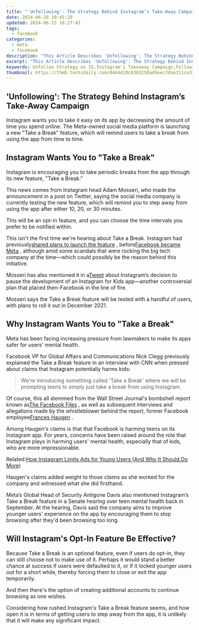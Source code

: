 ```yaml
---
title: "'Unfollowing': The Strategy Behind Instagram’s Take-Away Campaign"
date: 2024-06-20 10:45:29
updated: 2024-06-23 10:27:43
tags:
  - facebook
categories:
  - meta
  - facebook
description: "This Article Describes 'Unfollowing': The Strategy Behind Instagram’s Take-Away Campaign"
excerpt: "This Article Describes 'Unfollowing': The Strategy Behind Instagram’s Take-Away Campaign"
keywords: Unfollow Strategy on IG,Instagram's Takeaway Campaign,Following Vs. Unfollowing,Social Media Disconnect,Instagram User Behavior,Digital Detox with IG,Managing Social Connections
thumbnail: https://thmb.techidaily.com/0464d20c8383250ad5eec7dae311ce3366a21c1ceecc558739dbb36535dbfcf9.jpg
---
```


## 'Unfollowing': The Strategy Behind Instagram’s Take-Away Campaign

 Instagram wants you to take it easy on its app by decreasing the amount of time you spend online. The Meta-owned social media platform is launching a new "Take a Break" feature, which will remind users to take a break from using the app from time to time.

## Instagram Wants You to "Take a Break"

 Instagram is encouraging you to take periodic breaks from the app through its new feature, "Take a Break."

 This news comes from Instagram head Adam Mosseri, who made the announcement in a post on Twitter, saying the social media company is currently testing the new feature, which will remind you to step away from using the app after either 10, 20, or 30 minutes.

 This will be an opt-in feature, and you can choose the time intervals you prefer to be notified within.

 This isn't the first time we're hearing about Take a Break. Instagram had previously[shared plans to launch the feature](https://www.makeuseof.com/facebook-teenagers-take-break-from-instagram/) , before[Facebook became Meta](https://www.makeuseof.com/facebook-announced-meta-its-new-brand/) , although amid some scandals that were rocking the big tech company at the time—which could possibly be the reason behind this initiative.

 Mosseri has also mentioned it in a[Tweet](https://twitter.com/mosseri/status/1442461241289555977) about Instagram’s decision to pause the development of an Instagram for Kids app—another controversial plan that placed then-Facebook in the line of fire.

 Mosseri says the Take a Break feature will be tested with a handful of users, with plans to roll it out in December 2021.

## Why Instagram Wants You to "Take a Break"

 Meta has been facing increasing pressure from lawmakers to make its apps safer for users' mental health.

 Facebook VP for Global Affairs and Communications Nick Clegg previously explained the Take a Break feature in an interview with CNN when pressed about claims that Instagram potentially harms kids:

> We're introducing something called 'Take a Break' where we will be prompting teens to simply just take a break from using Instagram.

 Of course, this all stemmed from the Wall Street Journal's bombshell report known as[The Facebook Files](https://www.wsj.com/articles/the-facebook-files-11631713039) , as well as subsequent interviews and allegations made by the whistleblower behind the report, former Facebook employee[Frances Haugen](https://www.makeuseof.com/who-is-facebook-whistleblower-60-minutes-interview-claims/) .

 Among Haugen's claims is that that Facebook is harming teens on its Instagram app. For years, concerns have been raised around the role that Instagram plays in harming users' mental health, especially that of kids, who are more impressionable.

 Related:[How Instagram Limits Ads for Young Users (And Why It Should Do More)](https://www.makeuseof.com/how-instagram-limits-ads-for-young-users/)

 Haugen's claims added weight to those claims as she worked for the company and witnessed what she did firsthand.

 Meta’s Global Head of Security Antigone Davis also mentioned Instagram’s Take a Break feature in a Senate hearing over teen mental health back in September. At the hearing, Davis said the company aims to improve younger users' experience on the app by encouraging them to stop browsing after they'd been browsing too long.

## Will Instagram's Opt-In Feature Be Effective?

 Because Take a Break is an optional feature, even if users do opt-in, they can still choose not to make use of it. Perhaps it would stand a better chance at success if users were defaulted to it, or if it locked younger users out for a short while, thereby forcing them to close or exit the app temporarily.

 And then there's the option of creating additional accounts to continue browsing as one wishes.

 Considering how rushed Instagram's Take a Break feature seems, and how open it is in terms of getting users to step away from the app, it is unlikely that it will make any significant impact.


<ins class="adsbygoogle"
     style="display:block"
     data-ad-format="autorelaxed"
     data-ad-client="ca-pub-7571918770474297"
     data-ad-slot="1223367746"></ins>



<ins class="adsbygoogle"
     style="display:block"
     data-ad-client="ca-pub-7571918770474297"
     data-ad-slot="8358498916"
     data-ad-format="auto"
     data-full-width-responsive="true"></ins>
